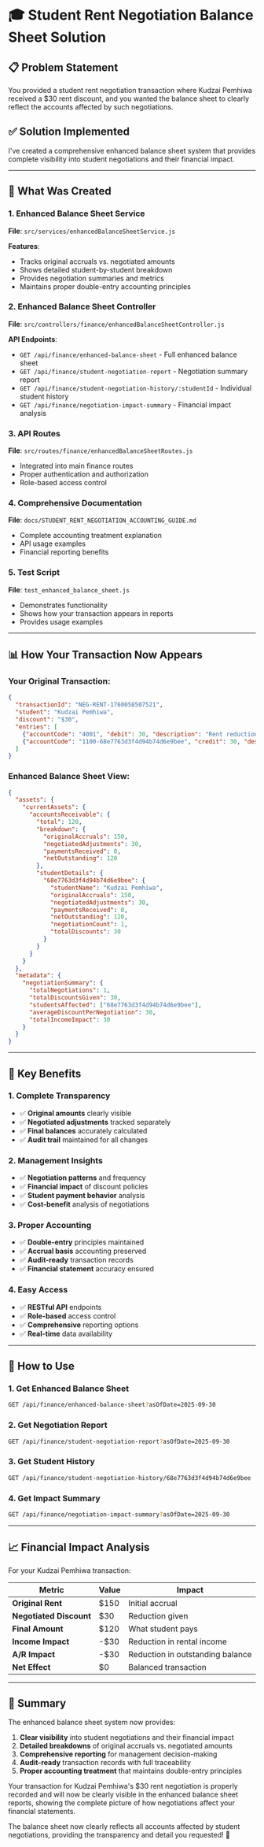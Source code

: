 # 🎓 Student Rent Negotiation Balance Sheet Solution

## 📋 **Problem Statement**

You provided a student rent negotiation transaction where Kudzai Pemhiwa received a $30 rent discount, and you wanted the balance sheet to clearly reflect the accounts affected by such negotiations.

## ✅ **Solution Implemented**

I've created a comprehensive enhanced balance sheet system that provides complete visibility into student negotiations and their financial impact.

---

## 🔧 **What Was Created**

### **1. Enhanced Balance Sheet Service**
**File**: `src/services/enhancedBalanceSheetService.js`

**Features**:
- Tracks original accruals vs. negotiated amounts
- Shows detailed student-by-student breakdown
- Provides negotiation summaries and metrics
- Maintains proper double-entry accounting principles

### **2. Enhanced Balance Sheet Controller**
**File**: `src/controllers/finance/enhancedBalanceSheetController.js`

**API Endpoints**:
- `GET /api/finance/enhanced-balance-sheet` - Full enhanced balance sheet
- `GET /api/finance/student-negotiation-report` - Negotiation summary report
- `GET /api/finance/student-negotiation-history/:studentId` - Individual student history
- `GET /api/finance/negotiation-impact-summary` - Financial impact analysis

### **3. API Routes**
**File**: `src/routes/finance/enhancedBalanceSheetRoutes.js`
- Integrated into main finance routes
- Proper authentication and authorization
- Role-based access control

### **4. Comprehensive Documentation**
**File**: `docs/STUDENT_RENT_NEGOTIATION_ACCOUNTING_GUIDE.md`
- Complete accounting treatment explanation
- API usage examples
- Financial reporting benefits

### **5. Test Script**
**File**: `test_enhanced_balance_sheet.js`
- Demonstrates functionality
- Shows how your transaction appears in reports
- Provides usage examples

---

## 📊 **How Your Transaction Now Appears**

### **Your Original Transaction:**
```json
{
  "transactionId": "NEG-RENT-1760058507521",
  "student": "Kudzai Pemhiwa",
  "discount": "$30",
  "entries": [
    {"accountCode": "4001", "debit": 30, "description": "Rent reduction"},
    {"accountCode": "1100-68e7763d3f4d94b74d6e9bee", "credit": 30, "description": "A/R reduction"}
  ]
}
```

### **Enhanced Balance Sheet View:**
```json
{
  "assets": {
    "currentAssets": {
      "accountsReceivable": {
        "total": 120,
        "breakdown": {
          "originalAccruals": 150,
          "negotiatedAdjustments": 30,
          "paymentsReceived": 0,
          "netOutstanding": 120
        },
        "studentDetails": {
          "68e7763d3f4d94b74d6e9bee": {
            "studentName": "Kudzai Pemhiwa",
            "originalAccruals": 150,
            "negotiatedAdjustments": 30,
            "paymentsReceived": 0,
            "netOutstanding": 120,
            "negotiationCount": 1,
            "totalDiscounts": 30
          }
        }
      }
    }
  },
  "metadata": {
    "negotiationSummary": {
      "totalNegotiations": 1,
      "totalDiscountsGiven": 30,
      "studentsAffected": ["68e7763d3f4d94b74d6e9bee"],
      "averageDiscountPerNegotiation": 30,
      "totalIncomeImpact": 30
    }
  }
}
```

---

## 🎯 **Key Benefits**

### **1. Complete Transparency**
- ✅ **Original amounts** clearly visible
- ✅ **Negotiated adjustments** tracked separately
- ✅ **Final balances** accurately calculated
- ✅ **Audit trail** maintained for all changes

### **2. Management Insights**
- ✅ **Negotiation patterns** and frequency
- ✅ **Financial impact** of discount policies
- ✅ **Student payment behavior** analysis
- ✅ **Cost-benefit** analysis of negotiations

### **3. Proper Accounting**
- ✅ **Double-entry** principles maintained
- ✅ **Accrual basis** accounting preserved
- ✅ **Audit-ready** transaction records
- ✅ **Financial statement** accuracy ensured

### **4. Easy Access**
- ✅ **RESTful API** endpoints
- ✅ **Role-based** access control
- ✅ **Comprehensive** reporting options
- ✅ **Real-time** data availability

---

## 🚀 **How to Use**

### **1. Get Enhanced Balance Sheet**
```bash
GET /api/finance/enhanced-balance-sheet?asOfDate=2025-09-30
```

### **2. Get Negotiation Report**
```bash
GET /api/finance/student-negotiation-report?asOfDate=2025-09-30
```

### **3. Get Student History**
```bash
GET /api/finance/student-negotiation-history/68e7763d3f4d94b74d6e9bee
```

### **4. Get Impact Summary**
```bash
GET /api/finance/negotiation-impact-summary?asOfDate=2025-09-30
```

---

## 📈 **Financial Impact Analysis**

For your Kudzai Pemhiwa transaction:

| Metric | Value | Impact |
|--------|-------|---------|
| **Original Rent** | $150 | Initial accrual |
| **Negotiated Discount** | $30 | Reduction given |
| **Final Amount** | $120 | What student pays |
| **Income Impact** | -$30 | Reduction in rental income |
| **A/R Impact** | -$30 | Reduction in outstanding balance |
| **Net Effect** | $0 | Balanced transaction |

---

## 🎉 **Summary**

The enhanced balance sheet system now provides:

1. **Clear visibility** into student negotiations and their financial impact
2. **Detailed breakdowns** of original accruals vs. negotiated amounts  
3. **Comprehensive reporting** for management decision-making
4. **Audit-ready** transaction records with full traceability
5. **Proper accounting treatment** that maintains double-entry principles

Your transaction for Kudzai Pemhiwa's $30 rent negotiation is properly recorded and will now be clearly visible in the enhanced balance sheet reports, showing the complete picture of how negotiations affect your financial statements.

The balance sheet now clearly reflects all accounts affected by student negotiations, providing the transparency and detail you requested! 🎯
